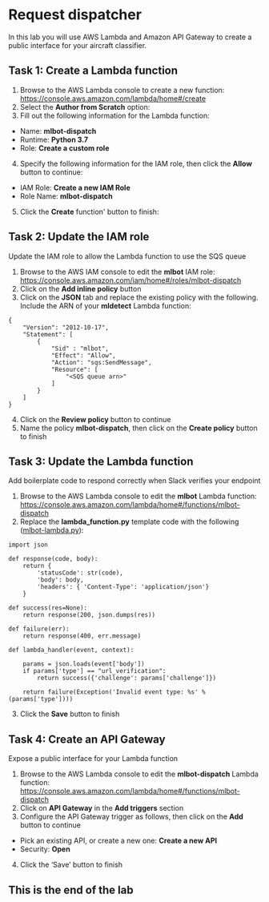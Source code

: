 # Request dispatcher
In this lab you will use AWS Lambda and Amazon API Gateway to create a public interface for your aircraft classifier.

## Task 1: Create a Lambda function
1. Browse to the AWS Lambda console to create a new function: https://console.aws.amazon.com/lambda/home#/create
2. Select the **Author from Scratch** option:
3. Fill out the following information for the Lambda function:
* Name: **mlbot-dispatch**
* Runtime: **Python 3.7**
* Role: **Create a custom role**
4. Specify the following information for the IAM role, then click the **Allow** button to continue:
* IAM Role: **Create a new IAM Role**
* Role Name: **mlbot-dispatch**
5. Click the **Create** function' button to finish:

## Task 2: Update the IAM role
Update the IAM role to allow the Lambda function to use the SQS queue
1. Browse to the AWS IAM console to edit the **mlbot** IAM role: https://console.aws.amazon.com/iam/home#/roles/mlbot-dispatch
2. Click on the **Add inline policy** button
3. Click on the **JSON** tab and replace the existing policy with the following. Include the ARN of your **mldetect** Lambda function:

```
{
    "Version": "2012-10-17",
    "Statement": [
        {
            "Sid" : "mlbot",
            "Effect": "Allow",
            "Action": "sqs:SendMessage",
            "Resource": [
                "<SQS queue arn>"
            ]
        }
    ]
}
```
4. Click on the **Review policy** button to continue
5. Name the policy **mlbot-dispatch**, then click on the **Create policy** button to finish

## Task 3: Update the Lambda function
Add boilerplate code to respond correctly when Slack verifies your endpoint 
1. Browse to the AWS Lambda console to edit the **mlbot** Lambda function: https://console.aws.amazon.com/lambda/home#/functions/mlbot-dispatch
2. Replace the **lambda_function.py** template code with the following ([mlbot-lambda.py](mlbot-lambda.py)):
```
import json
 
def response(code, body):
    return {
        'statusCode': str(code),
        'body': body,
        'headers': { 'Content-Type': 'application/json'}
    }
 
def success(res=None):
    return response(200, json.dumps(res))
 
def failure(err):
    return response(400, err.message)
 
def lambda_handler(event, context):
 
    params = json.loads(event['body'])
    if params['type'] == "url_verification":
        return success({'challenge': params['challenge']})
        
    return failure(Exception('Invalid event type: %s' % (params['type'])))
```
3. Click the **Save** button to finish

## Task 4: Create an API Gateway
Expose a public interface for your Lambda function
1. Browse to the AWS Lambda console to edit the **mlbot-dispatch** Lambda function: https://console.aws.amazon.com/lambda/home#/functions/mlbot-dispatch
2. Click on **API Gateway** in the **Add triggers** section
3. Configure the API Gateway trigger as follows, then click on the **Add** button to continue
* Pick an existing API, or create a new one: **Create a new API**
* Security: **Open**
4. Click the ‘Save’ button to finish

## This is the end of the lab
